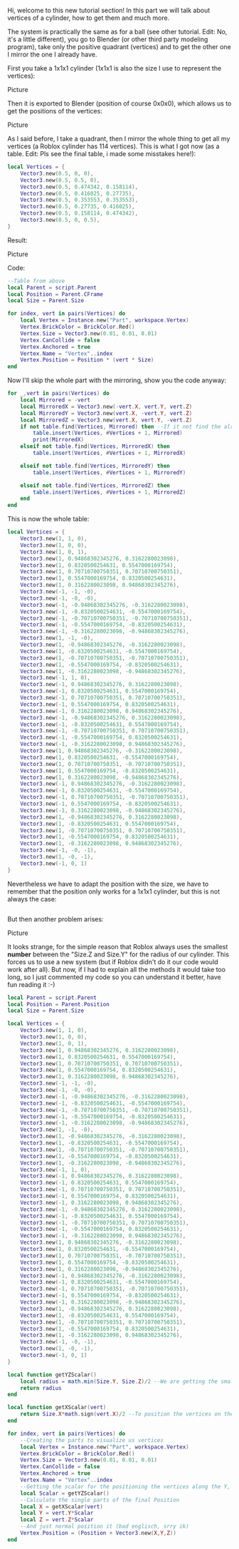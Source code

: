 Hi, welcome to this new tutorial section! In this part we will talk about vertices of a cylinder, how to get them and much more. 

The system is practically the same as for a ball (see other tutorial. Edit: No, it's a little different), you go to Blender (or other third party modeling program), take only the positive quadrant (vertices) and to get the other one I mirror the one I already have.

First you take a 1x1x1 cylinder (1x1x1 is also the size I use to represent the vertices):

Picture

Then it is exported to Blender (position of course 0x0x0), which allows us to get the positions of the vertices:

Picture

As I said before, I take a quadrant, then I mirror the whole thing to get all my vertices (a Roblox cylinder has 114 vertices). This is what I got now (as a table. Edit: Pls see the final table, i made some misstakes here!):

```lua
local Vertices = {
	Vector3.new(0.5, 0, 0),
	Vector3.new(0.5, 0.5, 0),
	Vector3.new(0.5, 0.474342, 0.158114),
	Vector3.new(0.5, 0.416025, 0.27735),
	Vector3.new(0.5, 0.353553, 0.353553),
	Vector3.new(0.5, 0.27735, 0.416025),
	Vector3.new(0.5, 0.158114, 0.474342),
	Vector3.new(0.5, 0, 0.5),
}
```

Result:

Picture

Code:
```lua
--Table from above
local Parent = script.Parent
local Position = Parent.CFrame
local Size = Parent.Size

for index, vert in pairs(Vertices) do
	local Vertex = Instance.new("Part", workspace.Vertex)
	Vertex.BrickColor = BrickColor.Red()
	Vertex.Size = Vector3.new(0.01, 0.01, 0.01)
	Vertex.CanCollide = false
	Vertex.Anchored = true
	Vertex.Name = "Vertex"..index
	Vertex.Position = Position * (vert * Size)
end
```
Now I'll skip the whole part with the mirroring, show you the code anyway:
```lua
for _,vert in pairs(Vertices) do
    local Mirrored = -vert
    local MirroredX = Vector3.new(-vert.X, vert.Y, vert.Z)
    local MirroredY = Vector3.new(vert.X, -vert.Y, vert.Z)
    local MirroredZ = Vector3.new(vert.X, vert.Y, -vert.Z)
    if not table.find(Vertices, Mirrored) then --If it not find the already mirrored vertex, then insert it in the table
        table.insert(Vertices, #Vertices + 1, Mirrored)
		print(MirroredX)
    elseif not table.find(Vertices, MirroredX) then
        table.insert(Vertices, #Vertices + 1, MirroredX)

    elseif not table.find(Vertices, MirroredY) then
        table.insert(Vertices, #Vertices + 1, MirroredY)

    elseif not table.find(Vertices, MirroredZ) then
        table.insert(Vertices, #Vertices + 1, MirroredZ)
    end
end
```

This is now the whole table:
```lua
local Vertices = {
    Vector3.new(1, 1, 0),
    Vector3.new(1, 0, 0),
    Vector3.new(1, 0, 1),
    Vector3.new(1, 0.94868302345276, 0.3162280023098),
    Vector3.new(1, 0.8320500254631, 0.5547000169754),
    Vector3.new(1, 0.70710700750351, 0.70710700750351),
    Vector3.new(1, 0.5547000169754, 0.8320500254631),
    Vector3.new(1, 0.3162280023098, 0.94868302345276),
    Vector3.new(-1, -1, -0),
    Vector3.new(-1, -0, -0),
    Vector3.new(-1, -0.94868302345276, -0.3162280023098),
    Vector3.new(-1, -0.8320500254631, -0.5547000169754),
    Vector3.new(-1, -0.70710700750351, -0.70710700750351),
    Vector3.new(-1, -0.5547000169754, -0.8320500254631),
    Vector3.new(-1, -0.3162280023098, -0.94868302345276),
    Vector3.new(1, -1, -0),
    Vector3.new(1, -0.94868302345276, -0.3162280023098),
    Vector3.new(1, -0.8320500254631, -0.5547000169754),
    Vector3.new(1, -0.70710700750351, -0.70710700750351),
    Vector3.new(1, -0.5547000169754, -0.8320500254631),
    Vector3.new(1, -0.3162280023098, -0.94868302345276),
    Vector3.new(-1, 1, 0),
    Vector3.new(-1, 0.94868302345276, 0.3162280023098),
    Vector3.new(-1, 0.8320500254631, 0.5547000169754),
    Vector3.new(-1, 0.70710700750351, 0.70710700750351),
    Vector3.new(-1, 0.5547000169754, 0.8320500254631),
    Vector3.new(-1, 0.3162280023098, 0.94868302345276),
    Vector3.new(-1, -0.94868302345276, 0.3162280023098),
    Vector3.new(-1, -0.8320500254631, 0.5547000169754),
    Vector3.new(-1, -0.70710700750351, 0.70710700750351),
    Vector3.new(-1, -0.5547000169754, 0.8320500254631),
    Vector3.new(-1, -0.3162280023098, 0.94868302345276),
    Vector3.new(1, 0.94868302345276, -0.3162280023098),
    Vector3.new(1, 0.8320500254631, -0.5547000169754),
    Vector3.new(1, 0.70710700750351, -0.70710700750351),
    Vector3.new(1, 0.5547000169754, -0.8320500254631),
    Vector3.new(1, 0.3162280023098, -0.94868302345276),
    Vector3.new(-1, 0.94868302345276, -0.3162280023098),
    Vector3.new(-1, 0.8320500254631, -0.5547000169754),
    Vector3.new(-1, 0.70710700750351, -0.70710700750351),
    Vector3.new(-1, 0.5547000169754, -0.8320500254631),
    Vector3.new(-1, 0.3162280023098, -0.94868302345276),
    Vector3.new(1, -0.94868302345276, 0.3162280023098),
    Vector3.new(1, -0.8320500254631, 0.5547000169754),
    Vector3.new(1, -0.70710700750351, 0.70710700750351),
    Vector3.new(1, -0.5547000169754, 0.8320500254631),
    Vector3.new(1, -0.3162280023098, 0.94868302345276),
    Vector3.new(-1, -0, -1),
    Vector3.new(1, -0, -1),
    Vector3.new(-1, 0, 1)
}
```

Nevertheless we have to adapt the position with the size, we have to remember that the position only works for a 1x1x1 cylinder, but this is not always the case:
```lua
```

But then another problem arises:

Picture

It looks strange, for the simple reason that Roblox always uses the smallest **number** between the "Size.Z and Size.Y" for the radius of our cylinder. This forces us to use a new system (but if Roblox didn't do it our code would work after all). But now, if I had to explain all the methods it would take too long, so I just commented my code so you can understand it better, have fun reading it :-)
```lua
local Parent = script.Parent
local Position = Parent.Position
local Size = Parent.Size

local Vertices = {
    Vector3.new(1, 1, 0),
    Vector3.new(1, 0, 0),
    Vector3.new(1, 0, 1),
    Vector3.new(1, 0.94868302345276, 0.3162280023098),
    Vector3.new(1, 0.8320500254631, 0.5547000169754),
    Vector3.new(1, 0.70710700750351, 0.70710700750351),
    Vector3.new(1, 0.5547000169754, 0.8320500254631),
    Vector3.new(1, 0.3162280023098, 0.94868302345276),
    Vector3.new(-1, -1, -0),
    Vector3.new(-1, -0, -0),
    Vector3.new(-1, -0.94868302345276, -0.3162280023098),
    Vector3.new(-1, -0.8320500254631, -0.5547000169754),
    Vector3.new(-1, -0.70710700750351, -0.70710700750351),
    Vector3.new(-1, -0.5547000169754, -0.8320500254631),
    Vector3.new(-1, -0.3162280023098, -0.94868302345276),
    Vector3.new(1, -1, -0),
    Vector3.new(1, -0.94868302345276, -0.3162280023098),
    Vector3.new(1, -0.8320500254631, -0.5547000169754),
    Vector3.new(1, -0.70710700750351, -0.70710700750351),
    Vector3.new(1, -0.5547000169754, -0.8320500254631),
    Vector3.new(1, -0.3162280023098, -0.94868302345276),
    Vector3.new(-1, 1, 0),
    Vector3.new(-1, 0.94868302345276, 0.3162280023098),
    Vector3.new(-1, 0.8320500254631, 0.5547000169754),
    Vector3.new(-1, 0.70710700750351, 0.70710700750351),
    Vector3.new(-1, 0.5547000169754, 0.8320500254631),
    Vector3.new(-1, 0.3162280023098, 0.94868302345276),
    Vector3.new(-1, -0.94868302345276, 0.3162280023098),
    Vector3.new(-1, -0.8320500254631, 0.5547000169754),
    Vector3.new(-1, -0.70710700750351, 0.70710700750351),
    Vector3.new(-1, -0.5547000169754, 0.8320500254631),
    Vector3.new(-1, -0.3162280023098, 0.94868302345276),
    Vector3.new(1, 0.94868302345276, -0.3162280023098),
    Vector3.new(1, 0.8320500254631, -0.5547000169754),
    Vector3.new(1, 0.70710700750351, -0.70710700750351),
    Vector3.new(1, 0.5547000169754, -0.8320500254631),
    Vector3.new(1, 0.3162280023098, -0.94868302345276),
    Vector3.new(-1, 0.94868302345276, -0.3162280023098),
    Vector3.new(-1, 0.8320500254631, -0.5547000169754),
    Vector3.new(-1, 0.70710700750351, -0.70710700750351),
    Vector3.new(-1, 0.5547000169754, -0.8320500254631),
    Vector3.new(-1, 0.3162280023098, -0.94868302345276),
    Vector3.new(1, -0.94868302345276, 0.3162280023098),
    Vector3.new(1, -0.8320500254631, 0.5547000169754),
    Vector3.new(1, -0.70710700750351, 0.70710700750351),
    Vector3.new(1, -0.5547000169754, 0.8320500254631),
    Vector3.new(1, -0.3162280023098, 0.94868302345276),
    Vector3.new(-1, -0, -1),
    Vector3.new(1, -0, -1),
    Vector3.new(-1, 0, 1)
}

local function getYZScalar()
	local radius = math.min(Size.Y, Size.Z)/2 --We are getting the smalltest number (as Roblox uses the smalltest number for calculate the radius of us cylinder) then divide the diameter (number = diameter) to get the radius
	return radius
end

local function getXScalar(vert)
	return Size.X*math.sign(vert.X)/2 --To position the vertices on the X axis, it's just the X size of the cylinder. Then use math.sign if the vertex was positive or negative (see on the devhub for more info) and divide it by 2
end

for index, vert in pairs(Vertices) do
	--Creating the parts to visualize us vertices
	local Vertex = Instance.new("Part", workspace.Vertex)
	Vertex.BrickColor = BrickColor.Red()
	Vertex.Size = Vector3.new(0.01, 0.01, 0.01)
	Vertex.CanCollide = false
	Vertex.Anchored = true
	Vertex.Name = "Vertex"..index
	--Getting the scalar for the positioning the vertices along the Y, Z and X axis
	local Scalar = getYZScalar()
	--Calculate the single parts of the final Position
	local X = getXScalar(vert)
	local Y = vert.Y*Scalar
	local Z = vert.Z*Scalar
	--And just normal position it (bad englisch, srry ik)
	Vertex.Position = (Position + Vector3.new(X,Y,Z))
end
```
